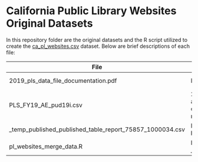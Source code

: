 # California Public Library Websites Original Datasets

In this repository folder are the original datasets and the R script utilized to create the [ca_pl_websites.csv](https://github.com/c-f-rey/pl_web_tracking/blob/main/ca_pl_websites.csv) dataset. Below are brief descriptions of each file:

|File|Description|Source|
|---|---|---|
2019_pls_data_file_documentation.pdf | Documentation explaing PLS Survey dataset | https://www.imls.gov/research-evaluation/data-collection/public-libraries-survey |
PLS_FY19_AE_pud19i.csv | 2019 data from each public library system, such as its name and address, population of legal service area, service outlets, collections, full-time-equivalent (FTE) staff, and operating revenue and expenditures.| https://www.imls.gov/research-evaluation/data-collection/public-libraries-survey |
_temp_published_published_table_report_75857_1000034.csv | Directory of California public library administrative headquarters collected by the California State Library| http://ca.countingopinions.com/pireports/report.php?ff5a767bd8ab7a953f295552669a26a5&live |
pl_websites_merge_data.R | R script used to merge PLS_FY19_AE_pud19i.csv and _temp_published_published_table_report_75857_1000034.csv| N/A|
